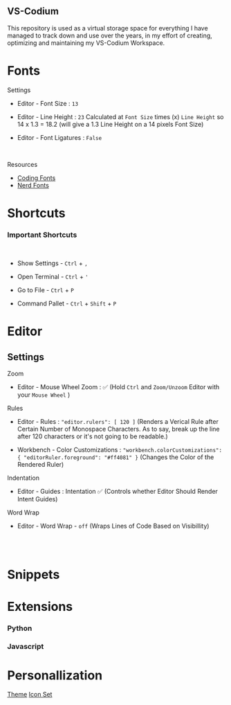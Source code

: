 ## VS-Codium
This repository is used as a virtual storage space for everything I have managed to track down and use over the years, in my effort of creating, optimizing and maintaining my VS-Codium Workspace.

# Fonts

Settings

- Editor - Font Size : ```13```


- Editor - Line Height : ```23``` Calculated at ```Font Size``` times (x) ```Line Height``` so 14 x 1.3 = 18.2 (will give a 1.3 Line Height on a 14 pixels Font Size)


- Editor - Font Ligatures : ```False```

<br>

Resources 

- [Coding Fonts](https://coding-fonts.netlify.app/)
- [Nerd Fonts](https://www.nerdfonts.com/)

# Shortcuts

### Important Shortcuts

&nbsp;

- Show Settings -  ```Ctrl``` + ```,```

- Open Terminal -  ```Ctrl``` + ```'```

- Go to File - ```Ctrl``` + ```P```

- Command Pallet - ```Ctrl``` + ```Shift``` + ```P```


# Editor

## Settings

Zoom

- Editor - Mouse Wheel Zoom : ✅ (Hold ```Ctrl``` and ```Zoom/Unzoom``` Editor with your ```Mouse Wheel``` )

Rules

- Editor - Rules :  ```"editor.rulers": [ 120 ]``` (Renders a Verical Rule after Certain Number of Monospace Characters. As to say, break up the line after 120 characters or it's not going to be readable.)

- Workbench - Color Customizations : ```"workbench.colorCustomizations": { "editorRuler.foreground": "#ff4081" }``` (Changes the Color of the Rendered Ruler)

Indentation

- Editor - Guides : Intentation ✅ (Controls whether Editor Should Render Intent Guides)

Word Wrap

- Editor - Word Wrap - ```off``` (Wraps Lines of Code Based on Visibillity)


<br><br>

# Snippets






# Extensions

### Python

### Javascript 

###




# Personallization

[Theme]() 
[Icon Set]()



